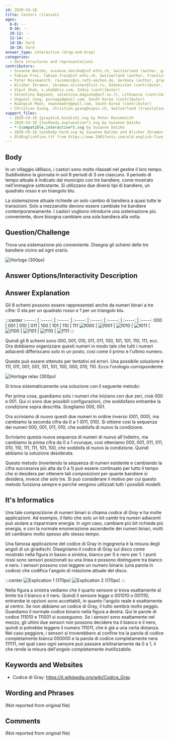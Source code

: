 ```yaml
---
id: 2020-CH-18
title: Castori rilassati
ages:
  6-8: --
  8-10: --
  10-12: --
  12-14: --
  14-16: hard
  16-19: hard
answer_type: interactive (drag-and-drop)
categories:
  - data structures and representations
contributors:
  - Susanne Datzko, susanne.datzko@inf.ethz.ch, Switzerland (author, graphics)
  - Fabian Frei, fabian.frei@inf.ethz.ch, Switzerland (author, translation from English into German)
  - Peter Rossmanith, rossmani@cs.rwth-aachen.de, Germany (author, graphics)
  - Alisher Ikramov, ikramov.alisher@list.ru, Uzbekistan (contributor, graphics)
  - Vipul Shah, v.shah@tcs.com, India (contributor)
  - Valentina Dagienė, valentina.dagiene@mif.vu.lt, Lithuania (contributor)
  - Ungyeol Jung, purnagi@gmail.com, South Korea (contributor)
  - Kwangsik Moon, newnnewer@gmail.com, South Korea (contributor)
  - Christian Giang, christian.giang@supsi.ch, Switzerland (translation from German into Italian)
support_files:
  - 2020-CH-18_{graydisk,bindisk}.svg by Peter Rossmanith
  - 2020-CH-18_{taskbody,explanation*}.svg by Susanne Datzko
  - *-{compatible,interactive*}.svg by Susanne Datzko
  - 2020-CH-18_taskbody-hard.svg by Susanne Datzko and Alisher Ikramov
  - OldEnglishFive.ttf from https://www.1001fonts.com/old-english-five-font.html (1001Fonts Free For Commercial Use License)
---
```



## Body

In un villaggio idilliaco, i castori sono molto rilassati nel gestire il loro tempo. Suddividono la giornata in soli 8 periodi di 3 ore ciascuno. Il periodo di tempo attuale è indicato dal municipio con tre bandiere, come mostrato nell'immagine sottostante. Si utilizzano due diversi tipi di bandiere, un quadrato rosso e un triangolo blu.

La sistemazione attuale richiede un solo cambio di bandiera a quasi tutte le transizioni. Solo a mezzanotte devono essere cambiate tre bandiere contemporaneamente. I castori vogliono introdurre una sistemazione più conveniente, dove bisogna cambiare una sola bandiera alla volta.


## Question/Challenge

Trova una sistemazione più conveniente. Disegna gli schemi delle tre bandiere vicino ad ogni orario.

![](graphics/2020-CH-18_taskbody-compatible.svg "Horloge (300px)")


## Answer Options/Interactivity Description

<!-- empty -->


## Answer Explanation

Gli 8 schemi possono essere rappresentati anche da numeri binari a tre cifre: 0 sta per un quadrato rosso e 1 per un triangolo blu.

:::center
:-----: | :-----: | :-----: | :-----: | :-----: | :-----: | :-----: | :-----:
  000   |   001   |   010   |   011   |   100   |   101   |   110   |   111
![f000] | ![f001] | ![f010] | ![f011] | ![f100] | ![f101] | ![f110] | ![f111]
:::

[f000]: graphics/2020-CH-18_explanation000.svg "Représentation 000 (50px)"
[f001]: graphics/2020-CH-18_explanation001.svg "Représentation 001 (50px)"
[f010]: graphics/2020-CH-18_explanation010.svg "Représentation 010 (50px)"
[f011]: graphics/2020-CH-18_explanation011.svg "Représentation 011 (50px)"
[f100]: graphics/2020-CH-18_explanation100.svg "Représentation 100 (50px)"
[f101]: graphics/2020-CH-18_explanation101.svg "Représentation 101 (50px)"
[f110]: graphics/2020-CH-18_explanation110.svg "Représentation 110 (50px)"
[f111]: graphics/2020-CH-18_explanation111.svg "Représentation 111 (50px)"

Quindi gli 8 schemi sono 000, 001, 010, 011, 011, 100, 101, 101, 110, 111, ecc. Ora dobbiamo organizzare questi numeri in modo tale che tutti i numeri adiacenti differiscano solo in un posto, così come il primo e l'ultimo numero.

Questo può essere ottenuto per tentativi ed errori. Una possibile soluzione è 111, 011, 001, 001, 101, 101, 100, 000, 010, 110. Ecco l'orologio corrispondente:

![](graphics/2020-CH-18_explanation-compatible.svg "Horloge relax (300px)")

Si trova sistematicamente una soluzione con il seguente metodo:

Per prima cosa, guardiamo solo i numeri che iniziano con due zeri, cioè 000 e 001. Qui ci sono due possibili configurazioni, che soddisfano entrambe la condizione sopra descritta. Scegliamo 000, 001.

Ora scriviamo di nuovo questi due numeri in ordine inverso (001, 000), ma cambiamo la seconda cifra da 0 a 1 (011, 010). Si ottiene così la sequenza dei numeri 000, 001, 011, 010, che soddisfa di nuovo la condizione.

Scriviamo questa nuova sequenza di numeri di nuovo all'indietro, ma cambiamo la prima cifra da 0 a 1 ovunque, così otteniamo 000, 001, 011, 011, 010, 110, 111, 111, 101, 100, che soddisfa di nuovo la condizione. Quindi abbiamo la soluzione desiderata.

Questo metodo (invertendo la sequenza di numeri esistente e cambiando la cifra successiva più alta da 0 a 1) può essere continuato per tutto il tempo che si desidera per ottenere tali composizioni per quante bandiere si desidera, invece che solo tre. Si può considerare il motivo per cui questo metodo funziona sempre e perché vengono utilizzati tutti i possibili modelli.


## It's Informatics

Una tale composizione di numeri binari si chiama _codice di Gray_ e ha molte applicazioni. Ad esempio, il fatto che solo un bit cambi tra numeri adiacenti può aiutare a risparmiare energia. In ogni caso, cambiare più bit richiede più energia, e con la normale enumerazione ascendente dei numeri binari, molti bit cambiano molto spesso allo stesso tempo.

Una famosa applicazione del codice di Gray in ingegneria è la misura degli angoli di un giradischi. Disegniamo il codice di Gray sul disco come mostrato nella figura in basso a sinistra, bianco per 0 e nero per 1. I punti rossi sono sensori posizionati su una linea e possono distinguere tra bianco e nero. I sensori possono così leggere un numero binario (una parola in codice) che codifica l'angolo di rotazione attuale del disco.  

:::center
![](graphics/2020-CH-18_graydisk-compatible.svg "Explication 1 (170px)")
![](graphics/2020-CH-18_bindisk-compatible.svg  "Explication 2 (170px)")
:::

Nella figura a sinistra vediamo che il quarto sensore si trova esattamente al limite tra il bianco e il nero. Quindi il sensore legge o 001010 o 001110, entrambe le opzioni sono accettabili, in quanto l'angolo reale è esattamente al centro. Se non abbiamo un codice di Gray, il tutto sembra molto peggio. Guardiamo il normale codice binario nella figura a destra. Qui le parole di codice 111010 e 111001 si susseguono. Se i sensori sono esattamente nel mezzo, gli ultimi due sensori non possono decidere tra il bianco e il nero, quindi si potrebbe leggere il numero 111011, che è già a una certa distanza. Nel caso peggiore, i sensori si troverebbero al confine tra la parola di codice completamente bianca 000000 e la parola di codice completamente nera 111111, nel qual caso ogni sensore può passare arbitrariamente da 0 a 1, il che rende la misura dell'angolo completamente inutilizzabile.


## Keywords and Websites

 - Codice di Gray: https://it.wikipedia.org/wiki/Codice_Gray 


## Wording and Phrases

(Not reported from original file)


## Comments

(Not reported from original file)
